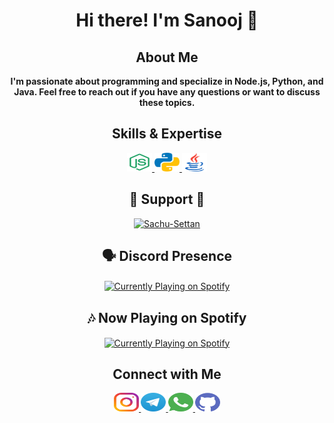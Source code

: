 <h1 align="center"><strong>Hi there! I'm Sanooj 👋</strong></h1>

<p align="center"><h2 align="center"><strong>About Me</strong></h2></p>

<p align="center"><b>I'm passionate about programming and specialize in Node.js, Python, and Java. Feel free to reach out if you have any questions or want to discuss these topics.</b></p>

<!-- 👨‍💻 All of my projects are available at <a href="https://github.com/Sachu-Settan">Sachu-Settan</a></p> -->


<h2 align="center">Skills & Expertise</h2>

<p align="center">
  <a href="https://nodejs.org/">
    <img src="icons/nodejs.svg" alt="Node.js" height="30" width="40" />
  </a>
  <a href="https://www.python.org/">
    <img src="icons/python.svg" alt="Python" height="30" width="40" />
  </a>
  <a href="https://www.java.com/">
    <img src="icons/java.svg" alt="Java" height="30" width="40" />
  </a>
</p>


<h2 align="center">💖 Support 💖</h2>
<p align = "center"><a href="https://www.buymeacoffee.com/sachusettan"> <img src="https://cdn.buymeacoffee.com/buttons/v2/default-yellow.png" height="50" width="210" alt="Sachu-Settan" /></a></p>

<h2 align="center"><b>🗣️ Discord Presence</b></h2>

<p align="center"><a href="https://discordapp.com/users/821653196161679371"><img align = "center" src="https://lanyard.cnrad.dev/api/821653196161679371" alt="Currently Playing on Spotify"></a></p>


<h2 align="center"><b>🎶 Now Playing on Spotify</b></h2>

<p align="center"><a href="https://bit.ly/spotify-now-playing-sachu"><img align = "center" src="https://bit.ly/spotify-sachu-playing" alt="Currently Playing on Spotify"></a></p>

<h2 align="center"><b>Connect with Me</h2>

<p align="center">
  <a href="https://instagram.com/_fantazzy.boy_">
    <img src="icons/instagram.svg" alt="Instagram" height="30" width="40" />
  </a>
  <a href="https://t.me/Sachu_Settan">
    <img src="icons/telegram.svg" alt="Telegram" height="30" width="40" />
  </a>
  <a href="https://wa.me/+919744933034?text=Hello!!">
    <img src="icons/whatsapp.svg" alt="WhatsApp" height="30" width="40" />
  </a>
  <a href="https://github.com/Sachu-Settan">
    <img src="icons/github.svg" alt="GitHub" height="30" width="40" />
  </a>
</p>
